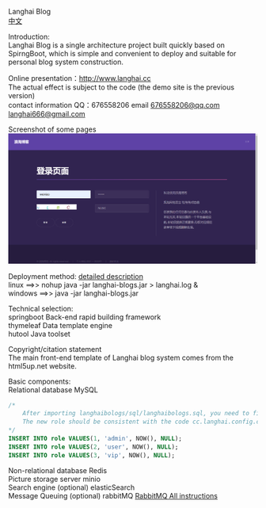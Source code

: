 Langhai Blog  
[中文](./README.md)  

Introduction:  
Langhai Blog is a single architecture project built quickly based on SpirngBoot, 
which is simple and convenient to deploy and suitable for personal blog system construction.

Online presentation：http://www.langhai.cc  
The actual effect is subject to the code (the demo site is the previous version)   
contact information QQ：676558206 email 676558206@qq.com langhai666@gmail.com

Screenshot of some pages  
![登录页面截图](./images/登录页面截图.png)

Deployment method:  [detailed description](https://langhai.cc/article/articleShow?id=38)  
linux ==>> nohup java -jar langhai-blogs.jar > langhai.log &  
windows ==>> java -jar langhai-blogs.jar

Technical selection:  
springboot Back-end rapid building framework   
thymeleaf Data template engine  
hutool Java toolset

Copyright/citation statement  
The main front-end template of Langhai blog system comes from the html5up.net website.  

Basic components:  
Relational database MySQL  

```sql
/* 
	After importing langhaibologs/sql/langhaibologs.sql, you need to fill in the default data.
	The new role should be consistent with the code cc.langhai.config.constant.RoleConstant
*/
INSERT INTO role VALUES(1, 'admin', NOW(), NULL);
INSERT INTO role VALUES(2, 'user', NOW(), NULL);
INSERT INTO role VALUES(3, 'vip', NOW(), NULL);

```

Non-relational database Redis  
Picture storage server minio  
Search engine (optional) elasticSearch  
Message Queuing (optional) rabbitMQ   <a href="https://langhai.cc/article/articleShow?id=33">RabbitMQ All instructions</a>
